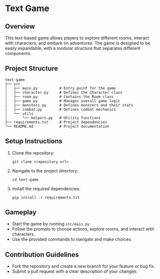 # Text Game

## Overview
This text-based game allows players to explore different rooms, interact with characters, and embark on adventures. The game is designed to be easily expandable, with a modular structure that separates different components.

## Project Structure
```
text-game
├── src
│   ├── main.py          # Entry point for the game
│   ├── character.py     # Defines the Character class
│   ├── room.py          # Contains the Room class
│   ├── game.py          # Manages overall game logic
|   ├── monsters.py      # Defines monsters and their stats
|   ├── combat.py        # Defines combat mechanics
│   └── utils
│       └── helpers.py   # Utility functions
├── requirements.txt     # Project dependencies
└── README.md            # Project documentation
```

## Setup Instructions
1. Clone the repository:
   ```
   git clone <repository-url>
   ```
2. Navigate to the project directory:
   ```
   cd text-game
   ```
3. Install the required dependencies:
   ```
   pip install -r requirements.txt
   ```

## Gameplay
- Start the game by running `src/main.py`.
- Follow the prompts to choose actions, explore rooms, and interact with characters.
- Use the provided commands to navigate and make choices.

## Contribution Guidelines
- Fork the repository and create a new branch for your feature or bug fix.
- Submit a pull request with a clear description of your changes.

[comment]: <> (## License)
[comment]: <> (This project is licensed under the MIT License. See the LICENSE file for details.)
